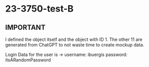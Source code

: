 # 23-3750-test-B

## IMPORTANT
I defined the object itself and the object with ID 1. The other 11 are generated from ChatGPT to not waste time to create mockup data.

Login Data for the user is -> username: ibuergis password: itsARandomPassword
